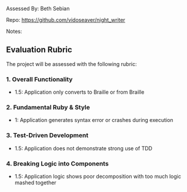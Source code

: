 Assessed By: Beth Sebian

Repo: https://github.com/vidoseaver/night_writer

Notes:


## Evaluation Rubric
The project will be assessed with the following rubric:

### 1. Overall Functionality
* 1.5: Application only converts to Braille or from Braille

### 2. Fundamental Ruby & Style
* 1:  Application generates syntax error or crashes during execution

### 3. Test-Driven Development
* 1.5: Application does not demonstrate strong use of TDD

### 4. Breaking Logic into Components
* 1.5: Application logic shows poor decomposition with too much logic mashed together
